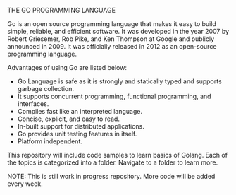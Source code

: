 THE GO PROGRAMMING LANGUAGE

Go is an open source programming language that makes it easy to build simple, reliable, and efficient software. It was developed in the year 2007 by Robert Griesemer, Rob Pike, and Ken Thompson at Google and publicly announced in 2009. It was officially released in 2012 as an open-source programming language.

Advantages of using Go are listed below:
- Go Language is safe as it is strongly and statically typed and supports garbage collection.
- It supports concurrent programming, functional programming, and interfaces.
- Compiles fast like an interpreted language.
- Concise, explicit, and easy to read.
- In-built support for distributed applications.
- Go provides unit testing features in itself.
- Platform independent.

This repository will include code samples to learn basics of Golang. Each of the topics is categorized into a folder. Navigate to a folder to learn more.

NOTE: This is still work in progress repository. More code will be added every week.